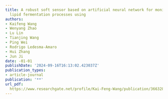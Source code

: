 ```yaml
---
title: A robust soft sensor based on artificial neural network for monitoring microbial
  lipid fermentation processes using
authors:
- Kaifeng Wang
- Wenyang Zhao
- Lu Lin
- Tianjing Wang
- Ping Wei
- Rodrigo Ledesma‐Amaro
- Hui Zhang
- Jun Ji
date: -01-01
publishDate: '2024-09-16T16:13:02.423037Z'
publication_types:
- article-journal
publication: '**'
url_pdf: 
  https://www.researchgate.net/profile/Kai-Feng-Wang/publication/366328013_A_robust_soft_sensor_based_on_artificial_neural_network_for_monitoring_microbial_lipid_fermentation_processes_using_Yarrowia_lipolytica/links/641448a9a1b72772e4065294/A-robust-soft-sensor-based-on-artificial-neural-network-for-monitoring-microbial-lipid-fermentation-processes-using-Yarrowia-lipolytica.pdf
---
```


